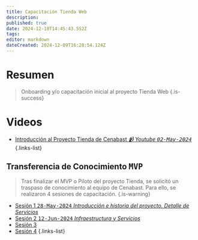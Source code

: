 ```yaml
---
title: Capacitación Tienda Web
description: 
published: true
date: 2024-12-10T14:45:43.552Z
tags: 
editor: markdown
dateCreated: 2024-12-09T16:28:54.124Z
---
```


# Resumen
> Onboarding y/o capacitación inicial al proyecto Tienda Web
{.is-success}


# Videos

- [Introducción al Proyecto Tienda de Cenabast *📹 Youtube <kbd>02-May-2024</kbd>*](https://youtu.be/nvYJF4wIX7k)
{.links-list}

## Transferencia de Conocimiento <kbd>MVP</kbd>

> Tras finalizar el MVP o Piloto del proyecto Tienda, se solicitó un traspaso de conocimiento al equipo de Cenabast. Para ello, se realizaron 4 sesiones de capacitación.
{.is-warning}

- [Sesión 1 <kbd>28-May-2024</kbd> *Introducción e historia del proyecto. Detalle de Servicios*](https://youtu.be/bBV8UhZrVDU)
- [Sesión 2 <kbd>12-Jun-2024</kbd> *Infraestructura y Servicios*](https://youtu.be/EKGBfBwHZlg)
- [Sesión 3](https://youtu.be/bBV8UhZrVDU)
- [Sesión 4](https://youtu.be/bBV8UhZrVDU)
{.links-list}